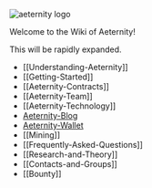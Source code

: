 ![aeternity logo](http://www.coinagenda.com/assets/img/sponsor/aeternity.jpg)

Welcome to the Wiki of Aeternity!

This will be rapidly expanded.

* [[Understanding-Aeternity]]
* [[Getting-Started]]
* [[Aeternity-Contracts]]
* [[Aeternity-Team]]
* [[Aeternity-Technology]]
* [Aeternity-Blog](https://blog.aeternity.com/)
* [Aeternity-Wallet](https://wallet.aeternity.com/)
* [[Mining]]
* [[Frequently-Asked-Questions]]
* [[Research-and-Theory]]
* [[Contacts-and-Groups]]
* [[Bounty]]
